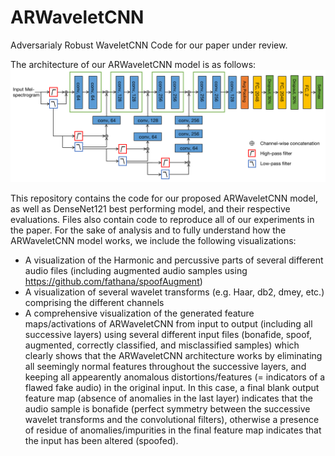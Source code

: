 # ARWaveletCNN
Adversarialy Robust WaveletCNN Code for our paper under review.

The architecture of our ARWaveletCNN model is as follows:
![](ARWaveletCNN.png)

This repository contains the code for our proposed ARWaveletCNN model, as well as DenseNet121 best performing model, and their respective evaluations. Files also contain code to reproduce all of our experiments in the paper.
For the sake of analysis and to fully understand how the ARWaveletCNN model works, we include the following visualizations:
  - A visualization of the Harmonic and percussive parts of several different audio files (including augmented audio samples using https://github.com/fathana/spoofAugment)
  - A visualization of several wavelet transforms (e.g. Haar, db2, dmey, etc.) comprising the different channels
  - A comprehensive visualization of the generated feature maps/activations of ARWaveletCNN from input to output (including all successive layers) using several different input files (bonafide, spoof, augmented, correctly classified, and misclassified samples) which clearly shows that the ARWaveletCNN architecture works by eliminating all seemingly normal features throughout the successive layers, and keeping all appearently anomalous distortions/features (= indicators of a flawed fake audio) in the original input. In this case, a final blank output feature map (absence of anomalies in the last layer) indicates that the audio sample is bonafide (perfect symmetry between the successive wavelet transforms and the convolutional filters), otherwise a presence of residue of anomalies/impurities in the final feature map indicates that the input has been altered (spoofed).
